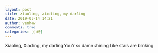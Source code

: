 ```yaml
---
layout: post
title: Xiaoling, Xiaoling, my darling
date: 2019-01-14 14:21
author: venhow
comments: true
categories: [小诗]
---
```

Xiaoling, Xiaoling, my darling
You'r so damn shining
Like stars are blinking
